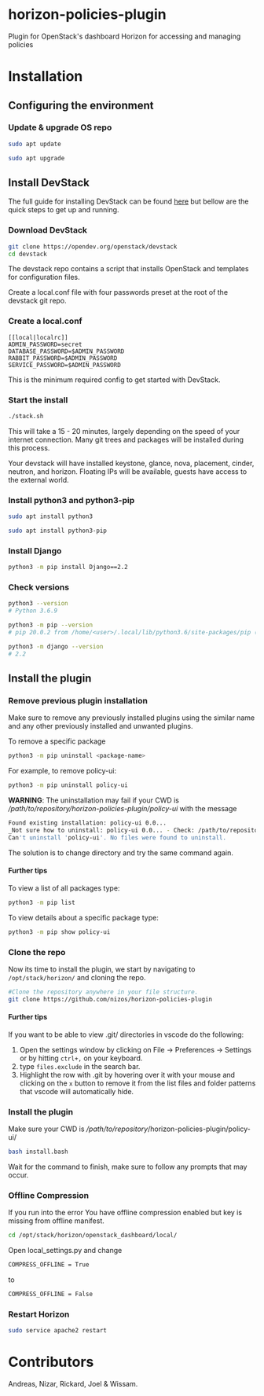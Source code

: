 # horizon-policies-plugin
Plugin for OpenStack's dashboard Horizon for accessing and managing policies

# Installation

## Configuring the environment

### Update & upgrade OS repo
```Bash
sudo apt update
```

```Bash
sudo apt upgrade
```

## Install DevStack
The full guide for installing DevStack can be found [here](https://docs.openstack.org/devstack/train/) but bellow are the quick steps to get up and running.

### Download DevStack

```Bash
git clone https://opendev.org/openstack/devstack
cd devstack
```
The devstack repo contains a script that installs OpenStack and templates for configuration files.

Create a local.conf file with four passwords preset at the root of the devstack git repo.


### Create a local.conf
```Conf
[[local|localrc]]
ADMIN_PASSWORD=secret
DATABASE_PASSWORD=$ADMIN_PASSWORD
RABBIT_PASSWORD=$ADMIN_PASSWORD
SERVICE_PASSWORD=$ADMIN_PASSWORD
```
This is the minimum required config to get started with DevStack.


### Start the install

```Bash
./stack.sh
```
This will take a 15 - 20 minutes, largely depending on the speed of your internet connection. Many git trees and packages will be installed during this process.

Your devstack will have installed keystone, glance, nova, placement, cinder, neutron, and horizon. Floating IPs will be available, guests have access to the external world.

### Install python3 and python3-pip
```Bash
sudo apt install python3
```

```Bash
sudo apt install python3-pip
```

### Install Django
```Bash
python3 -m pip install Django==2.2
```

### Check versions

```Bash
python3 --version
# Python 3.6.9
```

```Bash
python3 -m pip --version
# pip 20.0.2 from /home/<user>/.local/lib/python3.6/site-packages/pip (python 3.6)
```

```Bash
python3 -m django --version
# 2.2
```

## Install the plugin

### Remove previous plugin installation
Make sure to remove any previously installed plugins using the similar name and any other previously installed and unwanted plugins.

To remove a specific package
```Bash
python3 -m pip uninstall <package-name>
```
For example, to remove policy-ui:
```Bash
python3 -m pip uninstall policy-ui
```

**WARNING**: The uninstallation may fail if your CWD is */path/to/repository/horizon-policies-plugin/policy-ui* with the message

```Bash
Found existing installation: policy-ui 0.0...
_Not sure how to uninstall: policy-ui 0.0... - Check: /path/to/repository/horizon-policies-plugin/policy-ui_ **(extra text that you get with the _--verbose_ trigger)**
Can't uninstall 'policy-ui'. No files were found to uninstall.
```

The solution is to change directory and try the same command again.

#### Further tips
To view a list of all packages type:
```Bash
python3 -m pip list
```

To view details about a specific package type:
```Bash
python3 -m pip show policy-ui
```

### Clone the repo
Now its time to install the plugin, we start by navigating  to `/opt/stack/horizon/` and cloning the repo.

```Bash
#Clone the repository anywhere in your file structure.
git clone https://github.com/nizos/horizon-policies-plugin
```

#### Further tips
If you want to be able to view .git/ directories in vscode do the following:

1. Open the settings window by clicking on File -> Preferences -> Settings or by hitting `ctrl+,` on your keyboard.
2. type `files.exclude` in the search bar.
3. Highlight the row with .git by hovering over it with your mouse and clicking on the `x` button to remove it from the list files and folder patterns that vscode will automatically hide.

### Install the plugin

Make sure your CWD is _/path/to/repository_/horizon-policies-plugin/policy-ui/

```Bash
bash install.bash
```

Wait for the command to finish, make sure to follow any prompts that may occur.

### Offline Compression
If you run into the error You have offline compression enabled but key is missing from offline manifest.
```Bash
cd /opt/stack/horizon/openstack_dashboard/local/
```
Open local_settings.py and change
```Bash
COMPRESS_OFFLINE = True
```
to
```Bash
COMPRESS_OFFLINE = False
```

### Restart Horizon
```Bash
sudo service apache2 restart
```

# Contributors
Andreas, Nizar, Rickard, Joel & Wissam.
